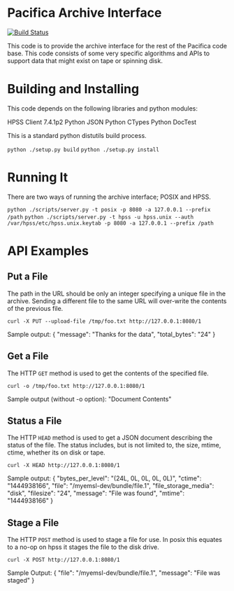 # Pacifica Archive Interface
[![Build Status](https://travis-ci.org/EMSL-MSC/pacifica-archiveinterface.svg?branch=master)](https://travis-ci.org/EMSL-MSC/pacifica-archiveinterface)

This code is to provide the archive interface for the rest of the
Pacifica code base. This code consists of some very specific algorithms
and APIs to support data that might exist on tape or spinning disk.

# Building and Installing

This code depends on the following libraries and python modules:

HPSS Client 7.4.1p2
Python JSON
Python CTypes
Python DocTest

This is a standard python distutils build process.

`python ./setup.py build`
`python ./setup.py install`

# Running It

There are two ways of running the archive interface; POSIX and HPSS.

`python ./scripts/server.py -t posix -p 8080 -a 127.0.0.1 --prefix /path`
`python ./scripts/server.py -t hpss -u hpss.unix --auth /var/hpss/etc/hpss.unix.keytab -p 8080 -a 127.0.0.1 --prefix /path`


# API Examples

## Put a File

The path in the URL should be only an integer specifying a unique 
file in the archive. Sending a different file to the same URL will
over-write the contents of the previous file.

`curl -X PUT --upload-file /tmp/foo.txt http://127.0.0.1:8080/1`

Sample output:
{
    "message": "Thanks for the data", 
    "total_bytes": "24"
}


## Get a File
The HTTP `GET` method is used to get the contents
of the specified file.

`curl -o /tmp/foo.txt http://127.0.0.1:8080/1`

Sample output (without -o option):
"Document Contents"

## Status a File

The HTTP `HEAD` method is used to get a JSON document describing the
status of the file. The status includes, but is not limited to, the
size, mtime, ctime, whether its on disk or tape.

`curl -X HEAD http://127.0.0.1:8080/1`

Sample output:
{
    "bytes_per_level": "(24L, 0L, 0L, 0L, 0L)", 
    "ctime": "1444938166", 
    "file": "/myemsl-dev/bundle/file.1", 
    "file_storage_media": "disk", 
    "filesize": "24", 
    "message": "File was found", 
    "mtime": "1444938166"
}



## Stage a File
The HTTP `POST` method is used to stage a file for use.  In posix this
equates to a no-op on hpss it stages the file to the disk drive.

`curl -X POST http://127.0.0.1:8080/1`

Sample Output:
{
    "file": "/myemsl-dev/bundle/file.1", 
    "message": "File was staged"
}
